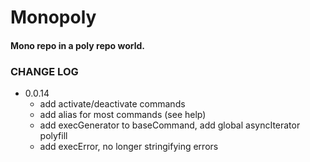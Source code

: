 # Monopoly
#### Mono repo in a poly repo world.


### CHANGE LOG

* 0.0.14
	* add activate/deactivate commands
	* add alias for most commands (see help)
	* add execGenerator to baseCommand, add global asyncIterator polyfill
	* add execError, no longer stringifying errors
